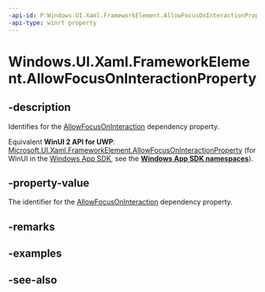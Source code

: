 ```yaml
---
-api-id: P:Windows.UI.Xaml.FrameworkElement.AllowFocusOnInteractionProperty
-api-type: winrt property
---
```


<!-- Property syntax
public Windows.UI.Xaml.DependencyProperty AllowFocusOnInteractionProperty { get; }
-->

# Windows.UI.Xaml.FrameworkElement.AllowFocusOnInteractionProperty

## -description
Identifies for the [AllowFocusOnInteraction](frameworkelement_allowfocusoninteraction.md) dependency property.

Equivalent **WinUI 2 API for UWP**: [Microsoft.UI.Xaml.FrameworkElement.AllowFocusOnInteractionProperty](/windows/winui/api/microsoft.ui.xaml.frameworkelement.allowfocusoninteractionproperty) (for WinUI in the [Windows App SDK](/windows/apps/windows-app-sdk/), see the **[Windows App SDK namespaces](/windows/windows-app-sdk/api/winrt/)**).

## -property-value
The identifier for the [AllowFocusOnInteraction](frameworkelement_allowfocusoninteraction.md) dependency property.

## -remarks

## -examples

## -see-also
